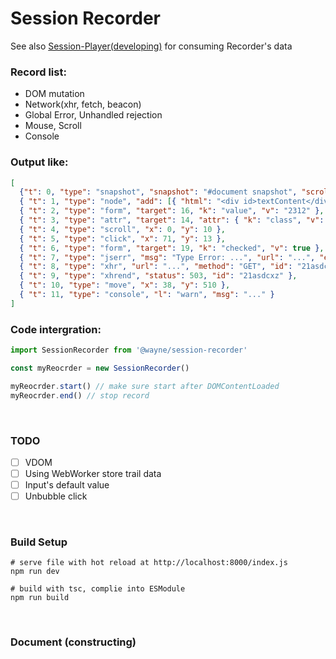 # Session Recorder

See also [Session-Player(developing)](https://github.com/waynecz/session-player) for consuming Recorder's data

### Record list:

- DOM mutation
- Network(xhr, fetch, beacon)
- Global Error, Unhandled rejection
- Mouse, Scroll
- Console

### Output like:

```json
[ 
  {"t": 0, "type": "snapshot", "snapshot": "#document snapshot", "scroll": ... },
  { "t": 1, "type": "node", "add": [{ "html": "<div id>textContent</div>" }], "target": 6 },
  { "t": 2, "type": "form", "target": 16, "k": "value", "v": "2312" },
  { "t": 3, "type": "attr", "target": 14, "attr": { "k": "class", "v": "a" } },
  { "t": 4, "type": "scroll", "x": 0, "y": 10 },
  { "t": 5, "type": "click", "x": 71, "y": 13 },
  { "t": 6, "type": "form", "target": 19, "k": "checked", "v": true },
  { "t": 7, "type": "jserr", "msg": "Type Error: ...", "url": "...", "err": "..." },
  { "t": 8, "type": "xhr", "url": "...", "method": "GET", "id": "21asdcxz" },
  { "t": 9, "type": "xhrend", "status": 503, "id": "21asdcxz" },
  { "t": 10, "type": "move", "x": 38, "y": 510 },
  { "t": 11, "type": "console", "l": "warn", "msg": "..." }
]
```

### Code intergration:

```javascript
import SessionRecorder from '@wayne/session-recorder'

const myReocrder = new SessionRecorder()

myReocrder.start() // make sure start after DOMContentLoaded
myReocrder.end() // stop record
```

<br>

### TODO

- [ ] VDOM
- [ ] Using WebWorker store trail data
- [ ] Input's default value
- [ ] Unbubble click

<br>

### Build Setup

```shell
# serve file with hot reload at http://localhost:8000/index.js
npm run dev

# build with tsc, complie into ESModule
npm run build
```

<br>

### Document (constructing)
